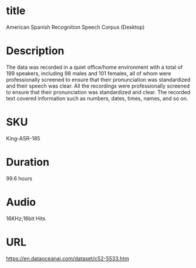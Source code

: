 # title
American Spanish Recognition Speech Corpus (Desktop)

# Description
The data was recorded in a quiet office/home environment with a total of 199 speakers, including 98 males and 101 females, all of whom were professionally screened to ensure that their pronunciation was standardized and their speech was clear. All the recordings were professionally screened to ensure that their pronunciation was standardized and clear. The recorded text covered information such as numbers, dates, times, names, and so on.

# SKU
King-ASR-185

# Duration
99.6 hours

# Audio
16KHz;16bit Hits	

# URL
https://en.dataoceanai.com/dataset/c52-5533.htm


